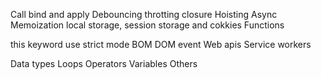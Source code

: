 Call bind and apply
Debouncing
throtting
closure
Hoisting
Async
Memoization
local storage, session storage and cokkies
Functions

this keyword
use strict mode
BOM DOM event
Web apis
Service workers

Data types
Loops
Operators
Variables
Others
